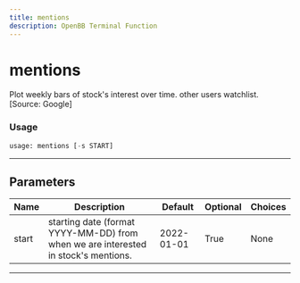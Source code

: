 ```yaml
---
title: mentions
description: OpenBB Terminal Function
---
```


# mentions

Plot weekly bars of stock's interest over time. other users watchlist. [Source: Google]

### Usage 
```python
usage: mentions [-s START]
```
---
## Parameters

| Name | Description | Default | Optional | Choices |
| ---- | ----------- | ------- | -------- | ------- |
| start | starting date (format YYYY-MM-DD) from when we are interested in stock's mentions. | 2022-01-01 | True | None |
---
